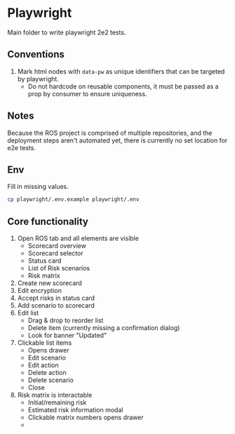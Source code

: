 # Playwright

Main folder to write playwright 2e2 tests.

## Conventions

1. Mark html nodes with `data-pw` as unique identifiers that can be targeted by playwright.
   - Do not hardcode on reusable components, it must be passed as a prop by consumer to ensure uniqueness.

## Notes

Because the ROS project is comprised of multiple repositories, and the deployment steps aren't automated yet,
there is currently no set location for e2e tests.

## Env

Fill in missing values.

```sh
cp playwright/.env.example playwright/.env
```

## Core functionality

1. Open ROS tab and all elements are visible
   - Scorecard overview
   - Scorecard selector
   - Status card
   - List of Risk scenarios
   - Risk matrix
2. Create new scorecard
3. Edit encryption
4. Accept risks in status card
5. Add scenario to scorecard
6. Edit list
   - Drag & drop to reorder list
   - Delete item (currently missing a confirmation dialog)
   - Look for banner "Updated"
7. Clickable list items
   - Opens drawer
   - Edit scenario
   - Edit action
   - Delete action
   - Delete scenario
   - Close
8. Risk matrix is interactable
   - Initial/remaining risk
   - Estimated risk information modal
   - Clickable matrix numbers opens drawer
   -
